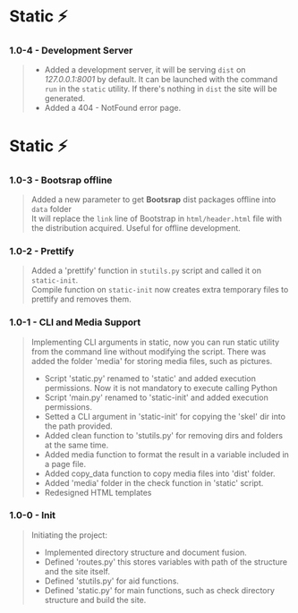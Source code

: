 # Static ⚡
### 1.0-4 - Development Server
> - Added a development server, it will be serving `dist` on _127.0.0.1:8001_ by default.
> It can be launched with the command `run` in the `static` utility. If there's nothing in `dist` the site will be generated.
> - Added a 404 - NotFound error page.

# Static ⚡
### 1.0-3 - Bootsrap offline
> Added a new parameter to get **Bootsrap** dist packages offline into `data` folder  
> It will replace the `link` line of Bootstrap in `html/header.html` file with the distribution acquired. Useful for offline development.

### 1.0-2 - Prettify
> Added a 'prettify' function in `stutils.py` script and called it on `static-init`.  
> Compile function on `static-init` now creates extra temporary files to prettify and removes them.
### 1.0-1 - CLI and Media Support
> Implementing CLI arguments in static, now you can run static utility from the command line without modifying the script. There was added the folder 'media' for storing media files, such as pictures.
> - Script 'static.py' renamed to 'static' and added execution permissions. Now it is not mandatory to execute calling Python
> - Script 'main.py' renamed to 'static-init' and added execution permissions.
> - Setted a CLI argument in 'static-init' for copying the 'skel' dir into the path provided.
> - Added clean function to 'stutils.py' for removing dirs and folders at the same time.
> - Added media function to format the result in a variable included in a page file.
> - Added copy_data function to copy media files into 'dist' folder.
> - Added 'media' folder in the check function in 'static' script.
> - Redesigned HTML templates

### 1.0-0 - Init
> Initiating the project:
> - Implemented directory structure and document fusion.
> - Defined 'routes.py' this stores variables with path of the structure and the site itself.
> - Defined 'stutils.py' for aid functions.
> - Defined 'static.py' for main functions, such as check directory structure and build the site.